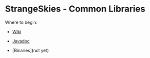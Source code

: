 # StrangeSkies - Common Libraries

Where to begin:

* [Wiki](https://github.com/StrangeSkies/uk.co.strangeskies/wiki)

* [Javadoc](https://strangeskies.github.io/uk.co.strangeskies/)

* [Binaries](not yet)
